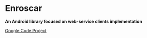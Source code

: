Enroscar
=======

**An Android library focused on web-service clients implementation**

[Google Code Project](https://code.google.com/p/enroscar/)



